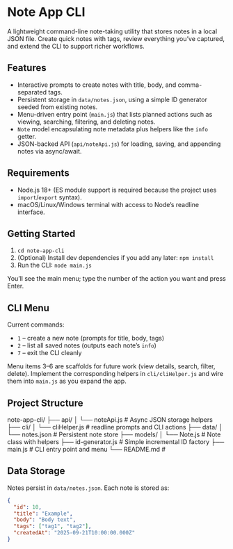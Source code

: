 # Note App CLI

A lightweight command-line note-taking utility that stores notes in a local JSON file. Create quick notes with tags, review everything you’ve captured, and extend the CLI to support richer workflows.

## Features

- Interactive prompts to create notes with title, body, and comma-separated tags.
- Persistent storage in `data/notes.json`, using a simple ID generator seeded from existing notes.
- Menu-driven entry point (`main.js`) that lists planned actions such as viewing, searching, filtering, and deleting notes.
- `Note` model encapsulating note metadata plus helpers like the `info` getter.
- JSON-backed API (`api/noteApi.js`) for loading, saving, and appending notes via async/await.

## Requirements

- Node.js 18+ (ES module support is required because the project uses `import`/`export` syntax).
- macOS/Linux/Windows terminal with access to Node’s readline interface.

## Getting Started

1. `cd note-app-cli`
2. (Optional) Install dev dependencies if you add any later: `npm install`
3. Run the CLI: `node main.js`

You’ll see the main menu; type the number of the action you want and press Enter.

## CLI Menu

Current commands:
- `1` – create a new note (prompts for title, body, tags)
- `2` – list all saved notes (outputs each note’s `info`)
- `7` – exit the CLI cleanly

Menu items 3–6 are scaffolds for future work (view details, search, filter, delete). Implement the corresponding helpers in `cli/cliHelper.js` and wire them into `main.js` as you expand the app.

## Project Structure

note-app-cli/
├── api/
│ └── noteApi.js # Async JSON storage helpers
├── cli/
│ └── cliHelper.js # readline prompts and CLI actions
├── data/
│ └── notes.json # Persistent note store
├── models/
│ └── Note.js # Note class with helpers
├── id-generator.js # Simple incremental ID factory
├── main.js # CLI entry point and menu
└── README.md # 


## Data Storage

Notes persist in `data/notes.json`. Each note is stored as:

```json
{
  "id": 10,
  "title": "Example",
  "body": "Body text",
  "tags": ["tag1", "tag2"],
  "createdAt": "2025-09-21T10:00:00.000Z"
}
